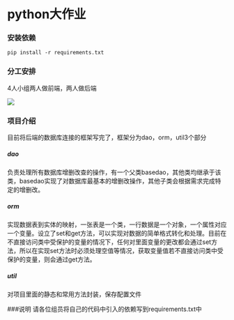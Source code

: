 # python大作业
### 安装依赖
```dos
pip install -r requirements.txt
```
### 分工安排
4人小组两人做前端，两人做后端

![](https://tse3-mm.cn.bing.net/th/id/OIP-C.LBVzOA0WvDhthZCpBMO3PgHaHZ?rs=1&pid=ImgDetMain)

### 项目介绍
目前将后端的数据库连接的框架写完了，框架分为dao，orm，util3个部分
##### dao
负责处理所有数据库增删改查的操作，有一个父类basedao，其他类均继承于该类，basedao实现了对数据库最基本的增删改操作，其他子类会根据需求完成特定的增删改。
##### orm
实现数据表到实体的映射，一张表是一个类，一行数据是一个对象，一个属性对应一个变量。设立了set和get方法，可以实现对数据的简单格式转化和处理。目前在不直接访问类中受保护的变量的情况下，任何对里面变量的更改都会通过set方法，所以在实现set方法时必须处理空值等情况，获取变量值若不直接访问类中受保护的变量，则会通过get方法。
##### util
对项目里面的静态和常用方法封装，保存配置文件

###说明
请各位组员将自己的代码中引入的依赖写到requirements.txt中
